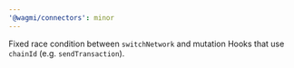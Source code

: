 ```yaml
---
'@wagmi/connectors': minor
---
```


Fixed race condition between `switchNetwork` and mutation Hooks that use `chainId` (e.g. `sendTransaction`).
